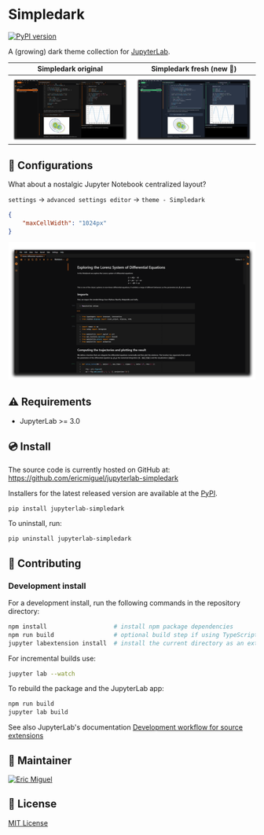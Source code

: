 # Simpledark

[![PyPI version](https://badge.fury.io/py/jupyterlab-simpledark.svg)](https://badge.fury.io/py/jupyterlab-simpledark)

A (growing) dark theme collection for [JupyterLab](https://jupyter.org/).

Simpledark original          |  Simpledark fresh  (new :tada:)
:-------------------------:|:-------------------------:
![original](examples/original1.png)  |  ![fresh](examples/fresh1.png)

## :wrench: Configurations

What about a nostalgic Jupyter Notebook centralized layout?

```settings``` -> ```advanced settings editor``` -> ```theme - Simpledark```

```json
{
    "maxCellWidth": "1024px"
}
```

![original](examples/original2.png)

## :warning: Requirements

* JupyterLab >= 3.0

## :cd: Install

The source code is currently hosted on GitHub at: https://github.com/ericmiguel/jupyterlab-simpledark

Installers for the latest released version are available at the [PyPI](https://pypi.org/project/jupyterlab-simpledark).

```bash
pip install jupyterlab-simpledark
```

To uninstall, run:

```bash
pip uninstall jupyterlab-simpledark
```

## :hammer: Contributing

### Development install

For a development install, run the following commands in the repository directory:

```bash
npm install                   # install npm package dependencies
npm run build                 # optional build step if using TypeScript, babel, etc.
jupyter labextension install  # install the current directory as an extension
```

For incremental builds use:

```bash
jupyter lab --watch
```

To rebuild the package and the JupyterLab app:

```bash
npm run build
jupyter lab build
```

See also JupyterLab's documentation [Development workflow for source extensions](https://jupyterlab.readthedocs.io/en/stable/extension/extension_dev.html#development-workflow-for-source-extensions)

## :construction_worker: Maintainer

[![Eric Miguel](https://avatars1.githubusercontent.com/u/12076399?s=70)](https://github.com/ericmiguel)

## :scroll: License

[MIT License](./LICENSE)